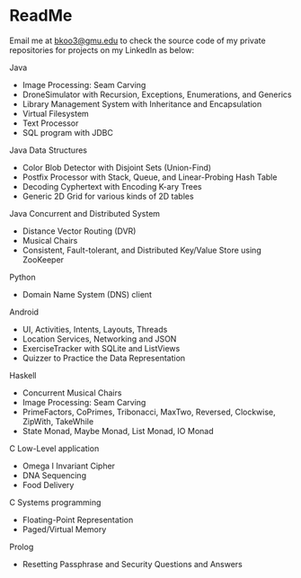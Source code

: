 # ReadMe
Email me at bkoo3@gmu.edu to check the source code of my private repositories for projects on my LinkedIn as below:

Java
- Image Processing: Seam Carving
- DroneSimulator with Recursion, Exceptions, Enumerations, and Generics 
- Library Management System with Inheritance and Encapsulation 
- Virtual Filesystem 
- Text Processor
- SQL program with JDBC

Java Data Structures
- Color Blob Detector with Disjoint Sets (Union-Find) 
- Postfix Processor with Stack, Queue, and Linear-Probing Hash Table
- Decoding Cyphertext with Encoding K-ary Trees 
- Generic 2D Grid for various kinds of 2D tables

Java Concurrent and Distributed System
- Distance Vector Routing (DVR)  
- Musical Chairs
- Consistent, Fault-tolerant, and Distributed Key/Value Store using ZooKeeper 

Python
- Domain Name System (DNS) client 

Android
- UI, Activities, Intents, Layouts, Threads
- Location Services, Networking and JSON
- ExerciseTracker with SQLite and ListViews 
- Quizzer to Practice the Data Representation 

Haskell
- Concurrent Musical Chairs 
- Image Processing: Seam Carving 
- PrimeFactors, CoPrimes, Tribonacci, MaxTwo, Reversed, Clockwise, ZipWith, TakeWhile
- State Monad, Maybe Monad, List Monad, IO Monad

C	Low-Level application
- Omega I Invariant Cipher
- DNA Sequencing
- Food Delivery

C	Systems programming
- Floating-Point Representation 
- Paged/Virtual Memory

Prolog
- Resetting Passphrase and Security Questions and Answers
